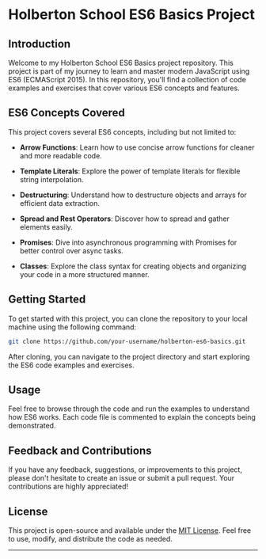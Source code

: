 
# Holberton School ES6 Basics Project

## Introduction

Welcome to my Holberton School ES6 Basics project repository. This project is part of my journey to learn and master modern JavaScript using ES6 (ECMAScript 2015). In this repository, you'll find a collection of code examples and exercises that cover various ES6 concepts and features.

## ES6 Concepts Covered

This project covers several ES6 concepts, including but not limited to:

- **Arrow Functions**: Learn how to use concise arrow functions for cleaner and more readable code.

- **Template Literals**: Explore the power of template literals for flexible string interpolation.

- **Destructuring**: Understand how to destructure objects and arrays for efficient data extraction.

- **Spread and Rest Operators**: Discover how to spread and gather elements easily.

- **Promises**: Dive into asynchronous programming with Promises for better control over async tasks.

- **Classes**: Explore the class syntax for creating objects and organizing your code in a more structured manner.

## Getting Started

To get started with this project, you can clone the repository to your local machine using the following command:

```bash
git clone https://github.com/your-username/holberton-es6-basics.git
```

After cloning, you can navigate to the project directory and start exploring the ES6 code examples and exercises.

## Usage

Feel free to browse through the code and run the examples to understand how ES6 works. Each code file is commented to explain the concepts being demonstrated.

## Feedback and Contributions

If you have any feedback, suggestions, or improvements to this project, please don't hesitate to create an issue or submit a pull request. Your contributions are highly appreciated!

## License

This project is open-source and available under the [MIT License](LICENSE). Feel free to use, modify, and distribute the code as needed.

---
